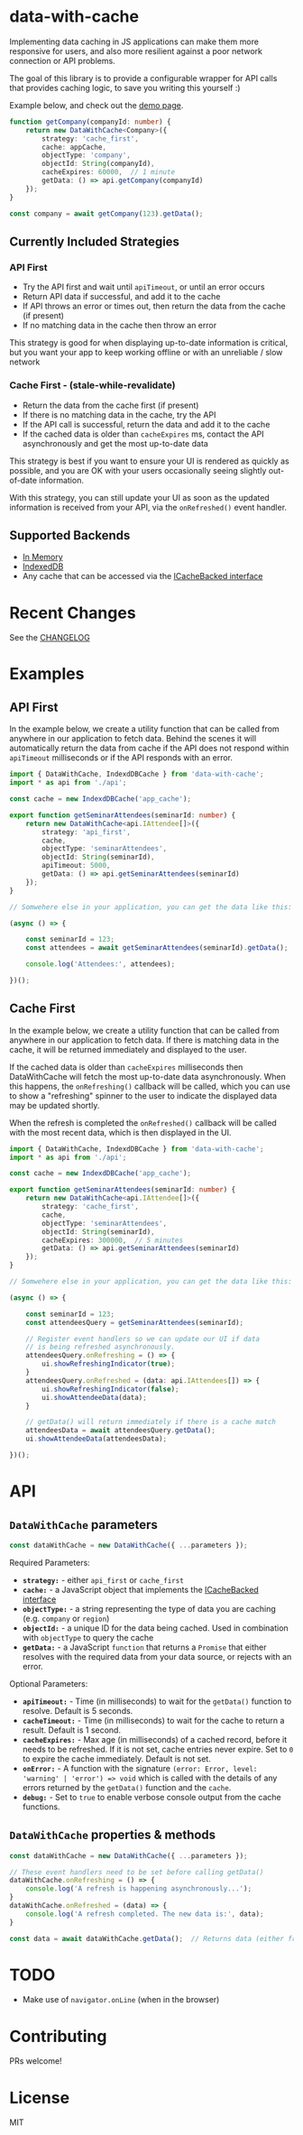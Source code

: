 # data-with-cache

Implementing data caching in JS applications can make them more
responsive for users, and also more resilient against a poor network
connection or API problems.

The goal of this library is to provide a configurable wrapper for API
calls that provides caching logic, to save you writing this yourself :)

Example below, and check out the
[demo page](http://russellbriggs.co/data-with-cache/demo/).

```ts
function getCompany(companyId: number) {
    return new DataWithCache<Company>({
        strategy: 'cache_first',
        cache: appCache,
        objectType: 'company',
        objectId: String(companyId),
        cacheExpires: 60000,  // 1 minute
        getData: () => api.getCompany(companyId)
    });
}

const company = await getCompany(123).getData();
```

## Currently Included Strategies

### API First

  - Try the API first and wait until `apiTimeout`, or until an error occurs
  - Return API data if successful, and add it to the cache
  - If API throws an error or times out, then return the data from the cache (if present)
  - If no matching data in the cache then throw an error

This strategy is good for when displaying up-to-date information is critical,
but you want your app to keep working offline or with an unreliable / slow network

### Cache First - (stale-while-revalidate)

  - Return the data from the cache first (if present)
  - If there is no matching data in the cache, try the API
  - If the API call is successful, return the data and add it to the cache
  - If the cached data is older than `cacheExpires` ms, contact the API
    asynchronously and get the most up-to-date data

This strategy is best if you want to ensure your UI is rendered as quickly as possible, and
you are OK with your users occasionally seeing slightly out-of-date information.

With this strategy, you can still update your UI as soon as the updated information is
received from your API, via the `onRefreshed()` event handler.

## Supported Backends

* [In Memory](https://github.com/dupski/data-with-cache/blob/master/src/backends/InMemoryCache.ts)
* [IndexedDB](https://github.com/dupski/data-with-cache/blob/master/src/backends/IndexedDBCache.ts)
* Any cache that can be accessed via the
  [ICacheBacked interface](https://github.com/dupski/data-with-cache/blob/master/src/types.ts)

# Recent Changes

See the [CHANGELOG](https://github.com/dupski/data-with-cache/blob/master/CHANGELOG.md)

# Examples

## API First

In the example below, we create a utility function that can be called from anywhere
in our application to fetch data. Behind the scenes it will automatically return the data from
cache if the API does not respond within `apiTimeout` milliseconds or if the API
responds with an error.

```ts
import { DataWithCache, IndexdDBCache } from 'data-with-cache';
import * as api from './api';

const cache = new IndexdDBCache('app_cache');

export function getSeminarAttendees(seminarId: number) {
    return new DataWithCache<api.IAttendee[]>({
        strategy: 'api_first',
        cache,
        objectType: 'seminarAttendees',
        objectId: String(seminarId),
        apiTimeout: 5000,
        getData: () => api.getSeminarAttendees(seminarId)
    });
}

// Somwehere else in your application, you can get the data like this:

(async () => {

    const seminarId = 123;
    const attendees = await getSeminarAttendees(seminarId).getData();

    console.log('Attendees:', attendees);

})();
```

## Cache First

In the example below, we create a utility function that can be called from anywhere
in our application to fetch data. If there is matching data in the cache, it will
be returned immediately and displayed to the user.

If the cached data is older than `cacheExpires` milliseconds then DataWithCache will
fetch the most up-to-date data asynchronously. When this happens, the
`onRefreshing()` callback will be called, which you can use to show a "refreshing"
spinner to the user to indicate the displayed data may be updated shortly.

When the refresh is completed the `onRefreshed()` callback will be called with the
most recent data, which is then displayed in the UI.

```ts
import { DataWithCache, IndexdDBCache } from 'data-with-cache';
import * as api from './api';

const cache = new IndexdDBCache('app_cache');

export function getSeminarAttendees(seminarId: number) {
    return new DataWithCache<api.IAttendee[]>({
        strategy: 'cache_first',
        cache,
        objectType: 'seminarAttendees',
        objectId: String(seminarId),
        cacheExpires: 300000,  // 5 minutes
        getData: () => api.getSeminarAttendees(seminarId)
    });
}

// Somwehere else in your application, you can get the data like this:

(async () => {

    const seminarId = 123;
    const attendeesQuery = getSeminarAttendees(seminarId);

    // Register event handlers so we can update our UI if data
    // is being refreshed asynchronously.
    attendeesQuery.onRefreshing = () => {
        ui.showRefreshingIndicator(true);
    }
    attendeesQuery.onRefreshed = (data: api.IAttendees[]) => {
        ui.showRefreshingIndicator(false);
        ui.showAttendeeData(data);
    }

    // getData() will return immediately if there is a cache match
    attendeesData = await attendeesQuery.getData();
    ui.showAttendeeData(attendeesData);

})();
```

# API

## `DataWithCache` parameters

```ts
const dataWithCache = new DataWithCache({ ...parameters });
```

Required Parameters:

* **`strategy:`** - either `api_first` or `cache_first`
* **`cache:`** - a JavaScript object that implements the 
  [ICacheBacked interface](https://github.com/dupski/data-with-cache/blob/master/src/types.ts)
* **`objectType:`** - a string representing the type of data you are caching (e.g. `company` or `region`)
* **`objectId:`** - a unique ID for the data being cached. Used in combination with `objectType` to query the cache
* **`getData:`** - a JavaScript `function` that returns a `Promise` that either resolves with the
   required data from your data source, or rejects with an error.

Optional Parameters:

* **`apiTimeout:`** - Time (in milliseconds) to wait for the `getData()` function to resolve. Default is 5 seconds.
* **`cacheTimeout:`** - Time (in milliseconds) to wait for the cache to return a result. Default is 1 second.
* **`cacheExpires:`** - Max age (in milliseconds) of a cached record, before it needs to be refreshed. If it is
  not set, cache entries never expire. Set to `0` to expire the cache immediately. Default is not set.
* **`onError:`** - A function with the signature `(error: Error, level: 'warning' | 'error') => void` which
  is called with the details of any errors returned by the `getData()` function and the `cache`.
* **`debug:`** - Set to `true` to enable verbose console output from the cache functions.

## `DataWithCache` properties & methods

```ts
const dataWithCache = new DataWithCache({ ...parameters });

// These event handlers need to be set before calling getData()
dataWithCache.onRefreshing = () => {
    console.log('A refresh is happening asynchronously...');
}
dataWithCache.onRefreshed = (data) => {
    console.log('A refresh completed. The new data is:', data);
}

const data = await dataWithCache.getData();  // Returns data (either from cache or API)
```

# TODO

* Make use of `navigator.onLine` (when in the browser)

# Contributing

PRs welcome!

# License

MIT